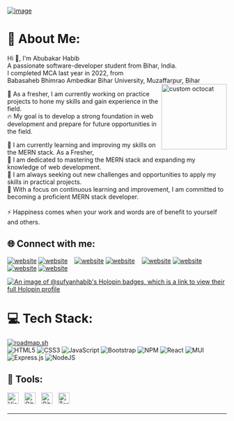 [![image](https://user-images.githubusercontent.com/26720225/229844268-4f112acf-8cc5-41a1-a81c-040a0bf3300c.png)](https://pbs.twimg.com/profile_banners/739818907/1660448770/1500x500)

# 💫 About Me:
Hi 🙏, I'm Abubakar Habib<br>A passionate software-developer student from Bihar, India.<br>I completed MCA last year in 2022, from <br> 
Babasaheb Bhimrao Ambedkar Bihar University, Muzaffarpur, Bihar<br>
<img align="right" alt="custom octocat" width="150" src="https://i.postimg.cc/76CYhGpM/octocat-1703313914463.png"/>

🔭 As a fresher, I am currently working on practice projects to hone my skills and gain experience in the field.<br>
🔥 My goal is to develop a strong foundation in web development and prepare for future opportunities in the field.<br>

🌱 I am currently learning and improving my skills on the MERN stack. As a Fresher, <br>
🌱 I am dedicated to mastering the MERN stack and expanding my knowledge of web development. <br>
🌱 I am always seeking out new challenges and opportunities to apply my skills in practical projects. <br>
🌱 With a focus on continuous learning and improvement, I am committed to becoming a proficient MERN stack developer.<br>
<br>
⚡  Happiness comes when your work and words are of benefit to yourself and others.<br>



## 🌐 Connect with me:
[![website](./img/linkedin-light.svg)](https://www.linkedin.com/in/abubakar-habib-58010b142#gh-light-mode-only)
[![website](./img/linkedin-dark.svg)](https://www.linkedin.com/in/abubakar-habib-58010b142#gh-dark-mode-only)
&nbsp;&nbsp;
[![website](./img/instagram-light.svg)](https://instagram.com/sufyanhabib80?igshid=ZDdkNTZiNTM=#gh-light-mode-only)
[![website](./img/instagram-dark.svg)](https://instagram.com/sufyanhabib80?igshid=ZDdkNTZiNTM=#gh-dark-mode-only)
&nbsp;&nbsp;
[![website](./img/twitter-light.svg)](https://twitter.com/sufyanhabib1?s=08#gh-light-mode-only)
[![website](./img/twitter-dark.svg)](https://twitter.com/sufyanhabib1?s=08#gh-dark-mode-only)
&nbsp;&nbsp;
[![website](./img/globe-light.svg)](https://codepen.io/sufyanhabib#gh-light-mode-only#gh-light-mode-only)
[![website](./img/globe-dark.svg)](https://codepen.io/sufyanhabib#gh-light-mode-only#gh-dark-mode-only)
 
[![An image of @sufyanhabib's Holopin badges, which is a link to view their full Holopin profile](https://holopin.me/sufyanhabib)](https://holopin.io/@sufyanhabib)


# 💻 Tech Stack:
[![roadmap.sh](https://api.roadmap.sh/v1-badge/wide/64a27e2dd99c9d6731aa7097?variant=dark&roadmaps=react%2Cjavascript%2Cjava)](https://roadmap.sh)
<br>
![HTML5](https://img.shields.io/badge/html5-%23E34F26.svg?style=flat&logo=html5&logoColor=white) ![CSS3](https://img.shields.io/badge/css3-%231572B6.svg?style=flat&logo=css3&logoColor=white) ![JavaScript](https://img.shields.io/badge/javascript-%23323330.svg?style=flat&logo=javascript&logoColor=%23F7DF1E) ![Bootstrap](https://img.shields.io/badge/bootstrap-%23563D7C.svg?style=flat&logo=bootstrap&logoColor=white) ![NPM](https://img.shields.io/badge/NPM-%23000000.svg?style=flat&logo=npm&logoColor=white) ![React](https://img.shields.io/badge/react-%2320232a.svg?style=flat&logo=react&logoColor=%2361DAFB) ![MUI](https://img.shields.io/badge/MUI-%230081CB.svg?style=flat&logo=material-ui&logoColor=white) ![Express.js](https://img.shields.io/badge/express.js-%23404d59.svg?style=flat&logo=express&logoColor=%2361DAFB) ![NodeJS](https://img.shields.io/badge/node.js-6DA55F?style=flat&logo=node.js&logoColor=white)
 
## 🧰 Tools:
<img align="left" alt="Visual Studio Code" width="26px" src="https://cdn.jsdelivr.net/gh/devicons/devicon/icons/vscode/vscode-original.svg" style="padding-right:10px;" />
<img align="left" alt="Git" width="26px" src="https://cdn.jsdelivr.net/gh/devicons/devicon/icons/git/git-original.svg" style="padding-right:10px;" />
<img align="left" alt="GitHub" width="26px" src="https://user-images.githubusercontent.com/3369400/139447912-e0f43f33-6d9f-45f8-be46-2df5bbc91289.png" style="padding-right:10px;" />
<img align="left" alt="Terminal" width="26px" src="./img/terminal-dark.svg" />

<br />
<br />

<!-- # 📊 GitHub Stats:
![](https://github-readme-stats.vercel.app/api?username=sufyanhabib&theme=react&hide_border=false&include_all_commits=true&count_private=true)
![](https://github-readme-streak-stats.herokuapp.com/?user=sufyanhabib&theme=react&hide_border=false)
![](https://github-readme-stats.vercel.app/api/top-langs/?username=sufyanhabib&theme=react&hide_border=false&include_all_commits=true&count_private=true&layout=compact) -->

<!-- ## 🏆 GitHub Trophies
![](https://github-profile-trophy.vercel.app/?username=sufyanhabib&theme=onestar&no-frame=false&no-bg=false&margin-w=4) -->


 
<!-- [comment]: ### 🔝 Top Contributed Repo
![](https://github-contributor-stats.vercel.app/api?username=sufyanhabib&limit=5&theme=tokyonight&combine_all_yearly_contributions=true) -->


---
<!-- [![](https://visitcount.itsvg.in/api?id=sufyanhabib&icon=5&color=1)](https://visitcount.itsvg.in) -->
 
 
<!-- Proudly created with GPRM ( https://gprm.itsvg.in ) -->
